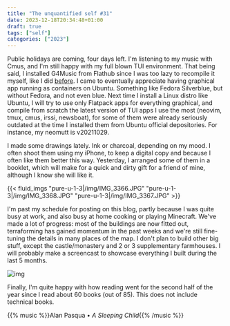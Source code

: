 ```yaml
---
title: "The unquantified self #31"
date: 2023-12-18T20:34:48+01:00
draft: true
tags: ["self"]
categories: ["2023"]
---
```


Public holidays are coming, four days left. I'm listening to my music with Cmus, and I'm still happy with my full blown TUI environment. That being said, I installed G4Music from Flathub since I was too lazy to recompile it myself, like I did [before](/post/g4music). I came to eventually appreciate having graphical app running as containers on Ubuntu. Something like Fedora Silverblue, but without Fedora, and not even blue. Next time I install a Linux distro like Ubuntu, I will try to use only Flatpack apps for everything graphical, and compile from scratch the latest version of TUI apps I use the most (neovim, tmux, cmus, irssi, newsboat), for some of them were already seriously outdated at the time I installed them from Ubuntu official depositories. For instance, my neomutt is v20211029.

I made some drawings lately. Ink or charcoal, depending on my mood. I often shoot them using my iPhone, to keep a digital copy and because I often like them better this way. Yesterday, I arranged some of them in a booklet, which will make for a quick and dirty gift for a friend of mine, although I know she will like it.

{{< fluid_imgs "pure-u-1-3|/img/IMG_3366.JPG"
               "pure-u-1-3|/img/IMG_3368.JPG"
               "pure-u-1-3|/img/IMG_3367.JPG" >}}

I'm past my schedule for posting on this blog, partly because I was quite busy at work, and also busy at home cooking or playing Minecraft. We've made a lot of progress: most of the buildings are now fitted out, terraforming has gained momentum in the past weeks and we're still fine-tuning the details in many places of the map. I don't plan to build other big stuff, except the castle/monastery and 2 or 3 supplementary farmhouses. I will probably make a screencast to showcase everything I built during the last 5 months.

![img](/img/2023-12-14_21.12.47.png)

Finally, I'm quite happy with how reading went for the second half of the year since I read about 60 books (out of 85). This does not include technical books.

{{% music %}}Alan Pasqua • _A Sleeping Child_{{% /music %}}
